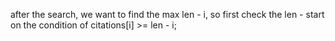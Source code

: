 after the search, we want to find the max len - i, so first check the len - start on the condition of citations[i] >= len - i;